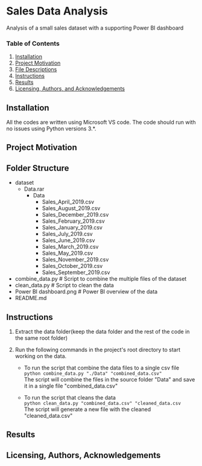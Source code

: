 # Sales Data Analysis

Analysis of a small sales dataset with a supporting Power BI dashboard


### Table of Contents

1. [Installation](#installation)
2. [Project Motivation](#motivation)
3. [File Descriptions](#files)
4. [Instructions](#instructions)
5. [Results](#results)
6. [Licensing, Authors, and Acknowledgements](#licensing)

## Installation <a name="installation"></a>

All the codes are written using Microsoft VS code. The code should run with no issues using Python versions 3.*.

## Project Motivation<a name="motivation"></a>


## Folder Structure<a name="files"></a>

- dataset
     - Data.rar
          - Data
            - Sales_April_2019.csv
            - Sales_August_2019.csv
            - Sales_December_2019.csv
            - Sales_February_2019.csv
            - Sales_January_2019.csv
            - Sales_July_2019.csv
            - Sales_June_2019.csv
            - Sales_March_2019.csv
            - Sales_May_2019.csv
            - Sales_November_2019.csv
            - Sales_October_2019.csv
            - Sales_September_2019.csv  
- combine_data.py # Script to combine the multiple files of the dataset
- clean_data.py # Script to clean the data
- Power BI dashboard.png # Power BI overview of the data
- README.md


## Instructions<a name="instructions"></a>

1. Extract the data folder(keep the data folder and the rest of the code in the same root folder)
2. Run the following commands in the project's root directory to start working on the data.

    - To run the script that combine the data files to a single csv file   
        `python combine_data.py "./Data" "combined_data.csv"`    
    The script will combine the files in the source folder "Data" and save it in a single file "combined_data.csv"
    
    - To run the script that cleans the data      
        `python clean_data.py "combined_data.csv" "cleaned_data.csv`  
    The script will generate a new file with the cleaned "cleaned_data.csv" 


## Results<a name="results"></a>


## Licensing, Authors, Acknowledgements<a name="licensing"></a>

